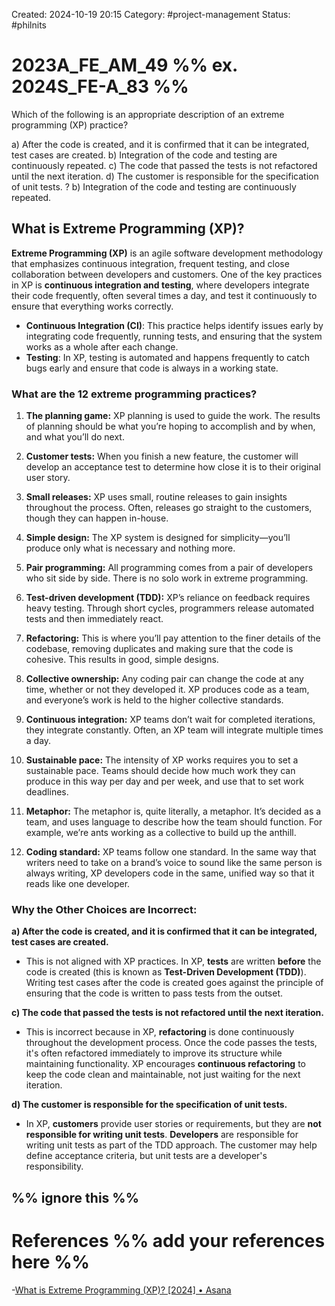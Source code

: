 Created: 2024-10-19 20:15
Category: #project-management 
Status: #philnits



# 2023A_FE_AM_49 %% ex. 2024S_FE-A_83 %%

Which of the following is an appropriate description of an extreme programming (XP) practice?

a) After the code is created, and it is confirmed that it can be integrated, test cases are 
created. 
b) Integration of the code and testing are continuously repeated. 
c) The code that passed the tests is not refactored until the next iteration. 
d) The customer is responsible for the specification of unit tests. 
?
b) Integration of the code and testing are continuously repeated. 


## What is Extreme Programming (XP)?

**Extreme Programming (XP)** is an agile software development methodology that emphasizes continuous integration, frequent testing, and close collaboration between developers and customers. One of the key practices in XP is **continuous integration and testing**, where developers integrate their code frequently, often several times a day, and test it continuously to ensure that everything works correctly.

- **Continuous Integration (CI)**: This practice helps identify issues early by integrating code frequently, running tests, and ensuring that the system works as a whole after each change.
- **Testing**: In XP, testing is automated and happens frequently to catch bugs early and ensure that code is always in a working state.
### What are the 12 extreme programming practices?

1. **The planning game:** XP planning is used to guide the work. The results of planning should be what you’re hoping to accomplish and by when, and what you’ll do next.
    
2. **Customer tests:** When you finish a new feature, the customer will develop an acceptance test to determine how close it is to their original user story.
    
3. **Small releases:** XP uses small, routine releases to gain insights throughout the process. Often, releases go straight to the customers, though they can happen in-house.
    
4. **Simple design:** The XP system is designed for simplicity—you’ll produce only what is necessary and nothing more. 
    
5. **Pair programming:** All programming comes from a pair of developers who sit side by side. There is no solo work in extreme programming.
    
6. **Test-driven development (TDD):** XP’s reliance on feedback requires heavy testing. Through short cycles, programmers release automated tests and then immediately react.
    
7. **Refactoring:** This is where you’ll pay attention to the finer details of the codebase, removing duplicates and making sure that the code is cohesive. This results in good, simple designs.
    
8. **Collective ownership:** Any coding pair can change the code at any time, whether or not they developed it. XP produces code as a team, and everyone’s work is held to the higher collective standards.
    
9. **Continuous integration:** XP teams don’t wait for completed iterations, they integrate constantly. Often, an XP team will integrate multiple times a day.
    
10. **Sustainable pace:** The intensity of XP works requires you to set a sustainable pace. Teams should decide how much work they can produce in this way per day and per week, and use that to set work deadlines.
    
11. **Metaphor:** The metaphor is, quite literally, a metaphor. It’s decided as a team, and uses language to describe how the team should function. For example, we’re ants working as a collective to build up the anthill. 
    
12. **Coding standard:** XP teams follow one standard. In the same way that writers need to take on a brand’s voice to sound like the same person is always writing, XP developers code in the same, unified way so that it reads like one developer.

### Why the Other Choices are Incorrect:

**a) After the code is created, and it is confirmed that it can be integrated, test cases are created.**

- This is not aligned with XP practices. In XP, **tests** are written **before** the code is created (this is known as **Test-Driven Development (TDD)**). Writing test cases after the code is created goes against the principle of ensuring that the code is written to pass tests from the outset.

**c) The code that passed the tests is not refactored until the next iteration.**

- This is incorrect because in XP, **refactoring** is done continuously throughout the development process. Once the code passes the tests, it's often refactored immediately to improve its structure while maintaining functionality. XP encourages **continuous refactoring** to keep the code clean and maintainable, not just waiting for the next iteration.

**d) The customer is responsible for the specification of unit tests.**

- In XP, **customers** provide user stories or requirements, but they are **not responsible for writing unit tests**. **Developers** are responsible for writing unit tests as part of the TDD approach. The customer may help define acceptance criteria, but unit tests are a developer's responsibility.

%% ignore this %%
---









# References %% add your references here %%
-[What is Extreme Programming (XP)? \[2024\] • Asana](https://asana.com/resources/extreme-programming-xp)